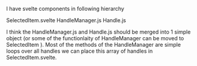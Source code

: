 I have svelte components in following hierarchy

SelectedItem.svelte
HandleManager.js
Handle.js

I think the HandleManager.js and Handle.js should be merged into 1 simple object (or some of the functionlaity of HandleManager can be moved to SelectedItem ). Most of the methods of the HandleManager are simple loops over all handles we can place this array of handles in SelectedItem.svelte.